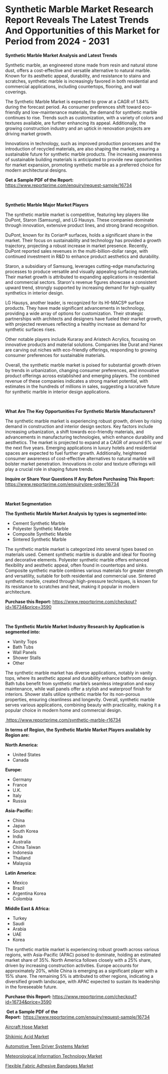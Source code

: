 <p><h1>Synthetic Marble Market Research Report Reveals The Latest Trends And Opportunities of this Market for Period from 2024 - 2031</h1></p><p><strong>Synthetic Marble Market Analysis and Latest Trends</strong></p>
<p><p>Synthetic marble, an engineered stone made from resin and natural stone dust, offers a cost-effective and versatile alternative to natural marble. Known for its aesthetic appeal, durability, and resistance to stains and scratches, synthetic marble is increasingly favored in both residential and commercial applications, including countertops, flooring, and wall coverings.</p><p>The Synthetic Marble Market is expected to grow at a CAGR of 1.84% during the forecast period. As consumer preferences shift toward eco-friendly and low-maintenance materials, the demand for synthetic marble continues to rise. Trends such as customization, with a variety of colors and textures available, are further enhancing its appeal. Additionally, the growing construction industry and an uptick in renovation projects are driving market growth. </p><p>Innovations in technology, such as improved production processes and the introduction of recycled materials, are also shaping the market, ensuring a sustainable future for synthetic marble products. The increasing awareness of sustainable building materials is anticipated to provide new opportunities for market expansion, promoting synthetic marble as a preferred choice for modern architectural designs.</p></p>
<p><strong>Get a Sample PDF of the Report:&nbsp;</strong> <a href="https://www.reportprime.com/enquiry/request-sample/16734?utm_campaign=63&utm_medium=2&utm_source=Github&utm_content=ia&utm_term=27112024&utm_id=synthetic-marble">https://www.reportprime.com/enquiry/request-sample/16734</a></p>
<p>&nbsp;</p>
<p><strong>Synthetic Marble Major Market Players</strong></p>
<p><p>The synthetic marble market is competitive, featuring key players like DuPont, Staron (Samsung), and LG Hausys. These companies dominate through innovation, extensive product lines, and strong brand recognition. </p><p>DuPont, known for its Corian® surfaces, holds a significant share in the market. Their focus on sustainability and technology has provided a growth trajectory, projecting a robust increase in market presence. Recently, DuPont reported sales revenues in the multi-billion-dollar range, with continued investment in R&D to enhance product aesthetics and durability.</p><p>Staron, a subsidiary of Samsung, leverages cutting-edge manufacturing processes to produce versatile and visually appealing surfacing materials. Their market growth is attributed to expanding applications in residential and commercial sectors. Staron's revenue figures showcase a consistent upward trend, strongly supported by increasing demand for high-quality synthetics in interior design.</p><p>LG Hausys, another leader, is recognized for its HI-MACS® surface products. They have made significant advancements in technology, providing a wide array of options for customization. Their strategic partnerships with architects and designers have fueled their market growth, with projected revenues reflecting a healthy increase as demand for synthetic surfaces rises.</p><p>Other notable players include Kuraray and Aristech Acrylics, focusing on innovative products and material solutions. Companies like Durat and Hanex are carving out niches with eco-friendly offerings, responding to growing consumer preferences for sustainable materials.</p><p>Overall, the synthetic marble market is poised for substantial growth driven by trends in urbanization, changing consumer preferences, and innovative product offerings across established and emerging players. The combined revenue of these companies indicates a strong market potential, with estimates in the hundreds of millions in sales, suggesting a lucrative future for synthetic marble in interior design applications.</p></p>
<p>&nbsp;</p>
<p><strong>What Are The Key Opportunities For Synthetic Marble Manufacturers?</strong></p>
<p><p>The synthetic marble market is experiencing robust growth, driven by rising demand in construction and interior design sectors. Key factors include increasing urbanization, a shift towards eco-friendly materials, and advancements in manufacturing technologies, which enhance durability and aesthetics. The market is projected to expand at a CAGR of around 6% over the next five years. Emerging applications in luxury hotels and residential spaces are expected to fuel further growth. Additionally, heightened consumer awareness of cost-effective alternatives to natural marble will bolster market penetration. Innovations in color and texture offerings will play a crucial role in shaping future trends.</p></p>
<p><strong>Inquire or Share Your Questions If Any Before Purchasing This Report:</strong> <a href="https://www.reportprime.com/enquiry/pre-order/16734?utm_campaign=63&utm_medium=2&utm_source=Github&utm_content=ia&utm_term=27112024&utm_id=synthetic-marble">https://www.reportprime.com/enquiry/pre-order/16734</a></p>
<p>&nbsp;</p>
<p><strong>Market Segmentation</strong></p>
<p><strong>The Synthetic Marble Market Analysis by types is segmented into:</strong></p>
<p><ul><li>Cement Synthetic Marble</li><li>Polyester Synthetic Marble</li><li>Composite Synthetic Marble</li><li>Sintered Synthetic Marble</li></ul></p>
<p><p>The synthetic marble market is categorized into several types based on materials used. Cement synthetic marble is durable and ideal for flooring and decorative elements. Polyester synthetic marble offers enhanced flexibility and aesthetic appeal, often found in countertops and sinks. Composite synthetic marble combines various materials for greater strength and versatility, suitable for both residential and commercial use. Sintered synthetic marble, created through high-pressure techniques, is known for its resistance to scratches and heat, making it popular in modern architecture.</p></p>
<p><strong>Purchase this Report:&nbsp;</strong><a href="https://www.reportprime.com/checkout?id=16734&price=3590&utm_campaign=63&utm_medium=2&utm_source=Github&utm_content=ia&utm_term=27112024&utm_id=synthetic-marble">https://www.reportprime.com/checkout?id=16734&price=3590</a></p>
<p>&nbsp;</p>
<p><strong>The Synthetic Marble Market Industry Research by Application is segmented into:</strong></p>
<p><ul><li>Vanity Tops</li><li>Bath Tubs</li><li>Wall Panels</li><li>Shower Stalls</li><li>Other</li></ul></p>
<p><p>The synthetic marble market has diverse applications, notably in vanity tops, where its aesthetic appeal and durability enhance bathroom design. Bath tubs benefit from synthetic marble’s seamless integration and easy maintenance, while wall panels offer a stylish and waterproof finish for interiors. Shower stalls utilize synthetic marble for its non-porous properties, ensuring cleanliness and longevity. Overall, synthetic marble serves various applications, combining beauty with practicality, making it a popular choice in modern home and commercial design.</p></p>
<p><a href="https://www.reportprime.com/synthetic-marble-r16734?utm_campaign=63&utm_medium=2&utm_source=Github&utm_content=ia&utm_term=27112024&utm_id=synthetic-marble">&nbsp;https://www.reportprime.com/synthetic-marble-r16734</a></p>
<p><strong>In terms of Region, the Synthetic Marble Market Players available by Region are:</strong></p>
<p>
    <p> <strong> North America: </strong>
        <ul>
            <li>United States</li>
            <li>Canada</li>
        </ul>
        </p> 
    <p> <strong> Europe: </strong>
        <ul>
            <li>Germany</li>
            <li>France</li>
            <li>U.K.</li>
            <li>Italy</li>
            <li>Russia</li>
        </ul>
        </p> 
    <p> <strong> Asia-Pacific: </strong>
        <ul>
            <li>China</li>
            <li>Japan</li>
            <li>South Korea</li>
            <li>India</li>
            <li>Australia</li>
            <li>China Taiwan</li>
            <li>Indonesia</li>
            <li>Thailand</li>
            <li>Malaysia</li>
        </ul>
        </p> 
    <p> <strong> Latin America: </strong>
        <ul>
            <li>Mexico</li>
            <li>Brazil</li>
            <li>Argentina Korea</li>
            <li>Colombia</li>
        </ul>
        </p> 
    <p> <strong> Middle East & Africa: </strong>
        <ul>
            <li>Turkey</li>
            <li>Saudi</li>
            <li>Arabia</li>
            <li>UAE</li>
            <li>Korea</li>
        </ul>
    </p>
    </p>
<p><p>The synthetic marble market is experiencing robust growth across various regions, with Asia-Pacific (APAC) poised to dominate, holding an estimated market share of 35%. North America follows closely with a 25% share, driven by increasing construction activities. Europe accounts for approximately 20%, while China is emerging as a significant player with a 15% share. The remaining 5% is attributed to other regions, indicating a diversified growth landscape, with APAC expected to sustain its leadership in the foreseeable future.</p></p>
<p><strong>Purchase this Report: </strong><a href="https://www.reportprime.com/checkout?id=16734&price=3590&utm_campaign=63&utm_medium=2&utm_source=Github&utm_content=ia&utm_term=27112024&utm_id=synthetic-marble">https://www.reportprime.com/checkout?id=16734&price=3590</a></p>
<p>&nbsp;<strong>Get a Sample PDF of the Report:&nbsp;&nbsp;</strong><a href="https://www.reportprime.com/enquiry/request-sample/16734?utm_campaign=63&utm_medium=2&utm_source=Github&utm_content=ia&utm_term=27112024&utm_id=synthetic-marble">https://www.reportprime.com/enquiry/request-sample/16734</a></p>
<p><strong></strong></p>
<p><p><a href="https://www.linkedin.com/pulse/sustainability-trends-aircraft-hose-industry-market-implications-dmsbe?utm_campaign=63&utm_medium=2&utm_source=Github&utm_content=ia&utm_term=27112024&utm_id=synthetic-marble">Aircraft Hose Market</a></p><p><a href="https://github.com/ygfu6u/Market-Research-Report-List-1/blob/main/shikimic-acid-market.md?utm_campaign=63&utm_medium=2&utm_source=Github&utm_content=ia&utm_term=27112024&utm_id=synthetic-marble">Shikimic Acid Market</a></p><p><a href="https://issuu.com/reportprime-2/docs/automotive-teen-driver-systems-mark_d7cd4d37d03a3d?utm_campaign=63&utm_medium=2&utm_source=Github&utm_content=ia&utm_term=27112024&utm_id=synthetic-marble">Automotive Teen Driver Systems Market</a></p><p><a href="https://issuu.com/reportprime-2/docs/meteorological-information-technolo_30f6ce9e204575?utm_campaign=63&utm_medium=2&utm_source=Github&utm_content=ia&utm_term=27112024&utm_id=synthetic-marble">Meteorological Information Technology Market</a></p><p><a href="https://www.linkedin.com/pulse/flexible-fabric-adhesive-bandages-market-maturity-analysis-cti9e?utm_campaign=63&utm_medium=2&utm_source=Github&utm_content=ia&utm_term=27112024&utm_id=synthetic-marble">Flexible Fabric Adhesive Bandages Market</a></p></p>